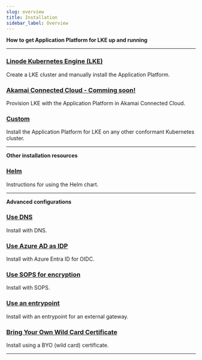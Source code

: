 ```yaml
---
slug: overview
title: Installation
sidebar_label: Overview
---
```


**How to get Application Platform for LKE up and running**

---

### [Linode Kubernetes Engine (LKE)](linode.md)
Create a LKE cluster and manually install the Application Platform.

### [Akamai Connected Cloud - Comming soon!](akamai-cloud.md)
Provision LKE with the Application Platform in Akamai Connected Cloud.

### [Custom](custom.md)
Install the Application Platform for LKE on any other conformant Kubernetes cluster.

---

**Other installation resources**

### [Helm](helm.md)
Instructions for using the Helm chart.

---

**Advanced configurations**

### [Use DNS](dns.md)
Install with DNS.

### [Use Azure AD as IDP](oidc.md)
Install with Azure Entra ID for OIDC.

### [Use SOPS for encryption](sops.md)
Install with SOPS.

### [Use an entrypoint](entrypoint.md)
Install with an entrypoint for an external gateway.

### [Bring Your Own Wild Card Certificate](byo-wildcard.md)
Install using a BYO (wild card) certificate.

---
